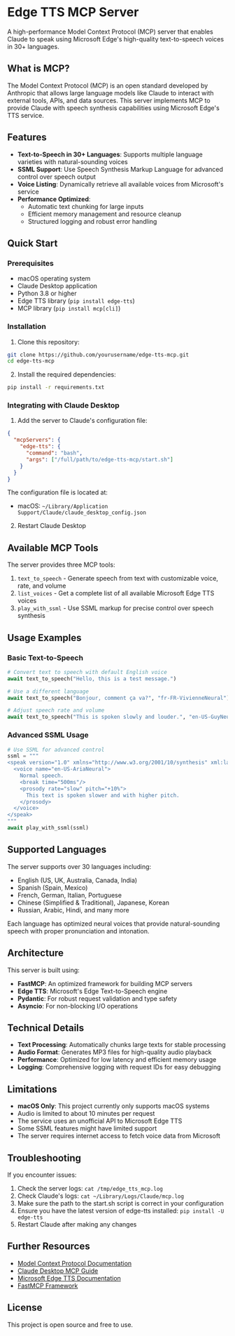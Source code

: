 # Edge TTS MCP Server

A high-performance Model Context Protocol (MCP) server that enables Claude to speak using Microsoft Edge's high-quality text-to-speech voices in 30+ languages.

## What is MCP?

The Model Context Protocol (MCP) is an open standard developed by Anthropic that allows large language models like Claude to interact with external tools, APIs, and data sources. This server implements MCP to provide Claude with speech synthesis capabilities using Microsoft Edge's TTS service.

## Features

- **Text-to-Speech in 30+ Languages**: Supports multiple language varieties with natural-sounding voices
- **SSML Support**: Use Speech Synthesis Markup Language for advanced control over speech output
- **Voice Listing**: Dynamically retrieve all available voices from Microsoft's service
- **Performance Optimized**: 
  - Automatic text chunking for large inputs
  - Efficient memory management and resource cleanup
  - Structured logging and robust error handling

## Quick Start

### Prerequisites
- macOS operating system
- Claude Desktop application
- Python 3.8 or higher
- Edge TTS library (`pip install edge-tts`)
- MCP library (`pip install mcp[cli]`)

### Installation

1. Clone this repository:
```bash
git clone https://github.com/yourusername/edge-tts-mcp.git
cd edge-tts-mcp
```

2. Install the required dependencies:
```bash
pip install -r requirements.txt
```

### Integrating with Claude Desktop

1. Add the server to Claude's configuration file:
```json
{
  "mcpServers": {
    "edge-tts": {
      "command": "bash",
      "args": ["/full/path/to/edge-tts-mcp/start.sh"]
    }
  }
}
```

The configuration file is located at:
- macOS: `~/Library/Application Support/Claude/claude_desktop_config.json`

2. Restart Claude Desktop

## Available MCP Tools

The server provides three MCP tools:

1. `text_to_speech` - Generate speech from text with customizable voice, rate, and volume
2. `list_voices` - Get a complete list of all available Microsoft Edge TTS voices
3. `play_with_ssml` - Use SSML markup for precise control over speech synthesis

## Usage Examples

### Basic Text-to-Speech

```python
# Convert text to speech with default English voice
await text_to_speech("Hello, this is a test message.")

# Use a different language
await text_to_speech("Bonjour, comment ça va?", "fr-FR-VivienneNeural")

# Adjust speech rate and volume
await text_to_speech("This is spoken slowly and louder.", "en-US-GuyNeural", "-20%", "+10%")
```

### Advanced SSML Usage

```python
# Use SSML for advanced control
ssml = """
<speak version="1.0" xmlns="http://www.w3.org/2001/10/synthesis" xml:lang="en-US">
  <voice name="en-US-AriaNeural">
    Normal speech. 
    <break time="500ms"/>
    <prosody rate="slow" pitch="+10%">
      This text is spoken slower and with higher pitch.
    </prosody>
  </voice>
</speak>
"""
await play_with_ssml(ssml)
```

## Supported Languages

The server supports over 30 languages including:

- English (US, UK, Australia, Canada, India)
- Spanish (Spain, Mexico)
- French, German, Italian, Portuguese
- Chinese (Simplified & Traditional), Japanese, Korean
- Russian, Arabic, Hindi, and many more

Each language has optimized neural voices that provide natural-sounding speech with proper pronunciation and intonation.

## Architecture

This server is built using:

- **FastMCP**: An optimized framework for building MCP servers
- **Edge TTS**: Microsoft's Edge Text-to-Speech engine
- **Pydantic**: For robust request validation and type safety
- **Asyncio**: For non-blocking I/O operations

## Technical Details

- **Text Processing**: Automatically chunks large texts for stable processing
- **Audio Format**: Generates MP3 files for high-quality audio playback
- **Performance**: Optimized for low latency and efficient memory usage
- **Logging**: Comprehensive logging with request IDs for easy debugging

## Limitations

- **macOS Only**: This project currently only supports macOS systems
- Audio is limited to about 10 minutes per request
- The service uses an unofficial API to Microsoft Edge TTS
- Some SSML features might have limited support
- The server requires internet access to fetch voice data from Microsoft

## Troubleshooting

If you encounter issues:

1. Check the server logs: `cat /tmp/edge_tts_mcp.log`
2. Check Claude's logs: `cat ~/Library/Logs/Claude/mcp.log`
3. Make sure the path to the start.sh script is correct in your configuration
4. Ensure you have the latest version of edge-tts installed: `pip install -U edge-tts`
5. Restart Claude after making any changes

## Further Resources

- [Model Context Protocol Documentation](https://modelcontextprotocol.io/)
- [Claude Desktop MCP Guide](https://support.anthropic.com/en/articles/10949351-getting-started-with-model-context-protocol-mcp-on-claude-for-desktop)
- [Microsoft Edge TTS Documentation](https://learn.microsoft.com/en-us/azure/ai-services/speech-service/language-support)
- [FastMCP Framework](https://github.com/jlowin/fastmcp)

## License

This project is open source and free to use.
